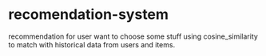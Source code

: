 # recomendation-system
recommendation for user want to choose some stuff using cosine_similarity to match with historical data from users and items.
